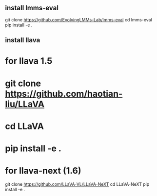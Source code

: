 ## install lmms-eval
git clone https://github.com/EvolvingLMMs-Lab/lmms-eval
cd lmms-eval
pip install -e .

## install llava
# for llava 1.5
# git clone https://github.com/haotian-liu/LLaVA
# cd LLaVA
# pip install -e .

# for llava-next (1.6)
git clone https://github.com/LLaVA-VL/LLaVA-NeXT
cd LLaVA-NeXT
pip install -e .